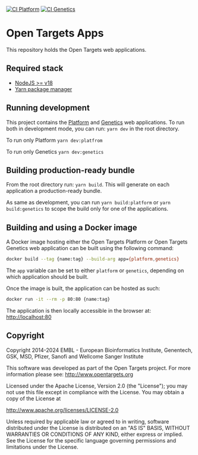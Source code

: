 [![CI Platform](https://github.com/opentargets/ot-ui-apps/actions/workflows/ci-platform.yml/badge.svg)](https://github.com/opentargets/ot-ui-apps/actions/workflows/ci-platform.yml)
[![CI Genetics](https://github.com/opentargets/ot-ui-apps/actions/workflows/ci-genetics.yml/badge.svg)](https://github.com/opentargets/ot-ui-apps/actions/workflows/ci-genetics.yml)

# Open Targets Apps

This repository holds the Open Targets web applications.

## Required stack

- [NodeJS >= v18](https://nodejs.org/en/)
- [Yarn package manager](https://yarnpkg.com/)

## Running development

This project contains the [Platform](https://platform.opentargets.org/) and [Genetics](https://genetics.opentargets.org/) web applications. To run both in development mode, you can run: `yarn dev` in the root directory.

To run only Platform `yarn dev:platfrom`

To run only Genetics `yarn dev:genetics`

## Building production-ready bundle

From the root directory run: `yarn build`. This will generate on each application a production-ready bundle.

As same as development, you can run `yarn build:platform` or `yarn build:genetics` to scope the build only for one of the applications.

## Building and using a Docker image

A Docker image hosting either the Open Targets Platform or Open Targets Genetics web application can be built using the following command:

```sh
docker build --tag {name:tag} --build-arg app={platform,genetics}
```

The `app` variable can be set to either `platform` or `genetics`, depending on which application should be built.

Once the image is built, the application can be hosted as such:

```sh
docker run -it --rm -p 80:80 {name:tag}
```

The application is then locally accessible in the browser at: <http://localhost:80>

## Copyright

Copyright 2014-2024 EMBL - European Bioinformatics Institute, Genentech, GSK, MSD, Pfizer, Sanofi and Wellcome Sanger Institute

This software was developed as part of the Open Targets project. For more information please see: http://www.opentargets.org

Licensed under the Apache License, Version 2.0 (the "License");
you may not use this file except in compliance with the License.
You may obtain a copy of the License at

http://www.apache.org/licenses/LICENSE-2.0

Unless required by applicable law or agreed to in writing, software
distributed under the License is distributed on an "AS IS" BASIS,
WITHOUT WARRANTIES OR CONDITIONS OF ANY KIND, either express or implied.
See the License for the specific language governing permissions and
limitations under the License.
